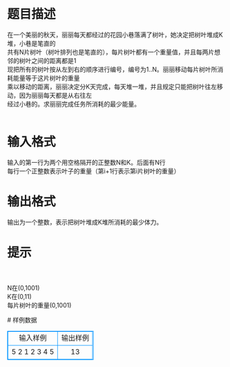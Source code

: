 # 

 
 # 题目描述 
<p>
在一个美丽的秋天，丽丽每天都经过的花园小巷落满了树叶，她决定把树叶堆成K堆，小巷是笔直的 <br>共有N片树叶（树叶排列也是笔直的），每片树叶都有一个重量值，并且每两片想邻的树叶之间的距离都是1 <br>现把所有的树叶按从左到右的顺序进行编号，编号为1..N。丽丽移动每片树叶所消耗能量等于这片树叶的重量 <br>乘以移动的距离，丽丽决定分K天完成，每天堆一堆，并且规定只能把树叶往左移动，因为丽丽每天都是从右往左 <br>经过小巷的。求丽丽完成任务所消耗的最少能量。<br><br></p> 

 
 # 输入格式 
<p>
输入的第一行为两个用空格隔开的正整数N和K。后面有N行 <br>每行一个正整数表示叶子的重量（第i+1行表示第i片树叶的重量）</p> 

 
 # 输出格式 
<p>
输出为一个整数，表示把树叶堆成K堆所消耗的最少体力。</p> 

 
 # 提示 
<p>
<br><br>N在(0,1001) <br>K在(0,11) <br>每片树叶的重量(0,1001)<br></p> 
# 样例数据
<style>
        table,table tr th, table tr td { border:1px solid #0094ff; }
        table { width: 200px; min-height: 25px; line-height: 25px; text-align: center; border-collapse: collapse;}   
    </style>
<table>
	<tr>
		<td>输入样例</td>
		<td>输出样例</td>
	</tr>
<tr><td>5 2 
1
2
3
4
5

</td><td>13</td></tr></table>
